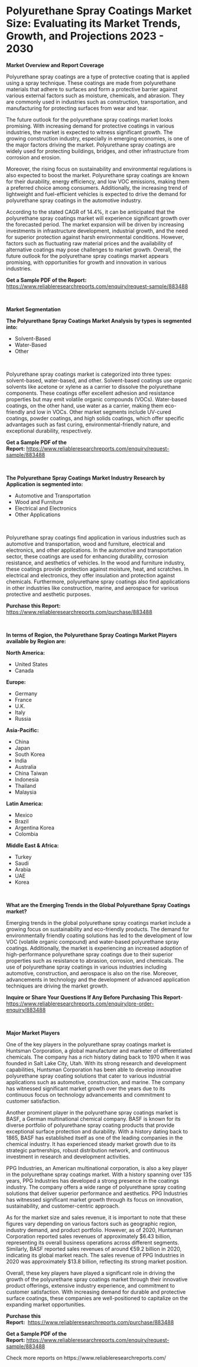 <p><h1>Polyurethane Spray Coatings Market Size: Evaluating its Market Trends, Growth, and Projections 2023 - 2030</h1></p><p><strong>Market Overview and Report Coverage</strong></p>
<p><p>Polyurethane spray coatings are a type of protective coating that is applied using a spray technique. These coatings are made from polyurethane materials that adhere to surfaces and form a protective barrier against various external factors such as moisture, chemicals, and abrasion. They are commonly used in industries such as construction, transportation, and manufacturing for protecting surfaces from wear and tear.</p><p>The future outlook for the polyurethane spray coatings market looks promising. With increasing demand for protective coatings in various industries, the market is expected to witness significant growth. The growing construction industry, especially in emerging economies, is one of the major factors driving the market. Polyurethane spray coatings are widely used for protecting buildings, bridges, and other infrastructure from corrosion and erosion.</p><p>Moreover, the rising focus on sustainability and environmental regulations is also expected to boost the market. Polyurethane spray coatings are known for their durability, energy efficiency, and low VOC emissions, making them a preferred choice among consumers. Additionally, the increasing trend of lightweight and fuel-efficient vehicles is expected to drive the demand for polyurethane spray coatings in the automotive industry.</p><p>According to the stated CAGR of 14.4%, it can be anticipated that the polyurethane spray coatings market will experience significant growth over the forecasted period. The market expansion will be driven by increasing investments in infrastructure development, industrial growth, and the need for superior protection against harsh environmental conditions. However, factors such as fluctuating raw material prices and the availability of alternative coatings may pose challenges to market growth. Overall, the future outlook for the polyurethane spray coatings market appears promising, with opportunities for growth and innovation in various industries.</p></p>
<p><strong>Get a Sample PDF of the Report:</strong> <a href="https://www.reliableresearchreports.com/enquiry/request-sample/883488">https://www.reliableresearchreports.com/enquiry/request-sample/883488</a></p>
<p>&nbsp;</p>
<p><strong>Market Segmentation</strong></p>
<p><strong>The Polyurethane Spray Coatings Market Analysis by types is segmented into:</strong></p>
<p><ul><li>Solvent-Based</li><li>Water-Based</li><li>Other</li></ul></p>
<p>&nbsp;</p>
<p><p>Polyurethane spray coatings market is categorized into three types: solvent-based, water-based, and other. Solvent-based coatings use organic solvents like acetone or xylene as a carrier to dissolve the polyurethane components. These coatings offer excellent adhesion and resistance properties but may emit volatile organic compounds (VOCs). Water-based coatings, on the other hand, use water as a carrier, making them eco-friendly and low in VOCs. Other market segments include UV-cured coatings, powder coatings, and high solids coatings, which offer specific advantages such as fast curing, environmental-friendly nature, and exceptional durability, respectively.</p></p>
<p><strong>Get a Sample PDF of the Report:</strong>&nbsp;<a href="https://www.reliableresearchreports.com/enquiry/request-sample/883488">https://www.reliableresearchreports.com/enquiry/request-sample/883488</a></p>
<p>&nbsp;</p>
<p><strong>The Polyurethane Spray Coatings Market Industry Research by Application is segmented into:</strong></p>
<p><ul><li>Automotive and Transportation</li><li>Wood and Furniture</li><li>Electrical and Electronics</li><li>Other Applications</li></ul></p>
<p>&nbsp;</p>
<p><p>Polyurethane spray coatings find application in various industries such as automotive and transportation, wood and furniture, electrical and electronics, and other applications. In the automotive and transportation sector, these coatings are used for enhancing durability, corrosion resistance, and aesthetics of vehicles. In the wood and furniture industry, these coatings provide protection against moisture, heat, and scratches. In electrical and electronics, they offer insulation and protection against chemicals. Furthermore, polyurethane spray coatings also find applications in other industries like construction, marine, and aerospace for various protective and aesthetic purposes.</p></p>
<p><strong>Purchase this Report:</strong>&nbsp; <a href="https://www.reliableresearchreports.com/purchase/883488">https://www.reliableresearchreports.com/purchase/883488</a></p>
<p>&nbsp;</p>
<p><strong>In terms of Region, the Polyurethane Spray Coatings Market Players available by Region are:</strong></p>
<p>
    <p> <strong> North America: </strong>
        <ul>
            <li>United States</li>
            <li>Canada</li>
        </ul>
        </p> 
    <p> <strong> Europe: </strong>
        <ul>
            <li>Germany</li>
            <li>France</li>
            <li>U.K.</li>
            <li>Italy</li>
            <li>Russia</li>
        </ul>
        </p> 
    <p> <strong> Asia-Pacific: </strong>
        <ul>
            <li>China</li>
            <li>Japan</li>
            <li>South Korea</li>
            <li>India</li>
            <li>Australia</li>
            <li>China Taiwan</li>
            <li>Indonesia</li>
            <li>Thailand</li>
            <li>Malaysia</li>
        </ul>
        </p> 
    <p> <strong> Latin America: </strong>
        <ul>
            <li>Mexico</li>
            <li>Brazil</li>
            <li>Argentina Korea</li>
            <li>Colombia</li>
        </ul>
        </p> 
    <p> <strong> Middle East & Africa: </strong>
        <ul>
            <li>Turkey</li>
            <li>Saudi</li>
            <li>Arabia</li>
            <li>UAE</li>
            <li>Korea</li>
        </ul>
    </p>
    </p>
<p>&nbsp;</p>
<p><strong>What are the Emerging Trends in the Global Polyurethane Spray Coatings market?</strong></p>
<p><p>Emerging trends in the global polyurethane spray coatings market include a growing focus on sustainability and eco-friendly products. The demand for environmentally friendly coating solutions has led to the development of low VOC (volatile organic compound) and water-based polyurethane spray coatings. Additionally, the market is experiencing an increased adoption of high-performance polyurethane spray coatings due to their superior properties such as resistance to abrasion, corrosion, and chemicals. The use of polyurethane spray coatings in various industries including automotive, construction, and aerospace is also on the rise. Moreover, advancements in technology and the development of advanced application techniques are driving the market growth.</p></p>
<p><strong>Inquire or Share Your Questions If Any Before Purchasing This Report</strong>- <a href="https://www.reliableresearchreports.com/enquiry/pre-order-enquiry/883488">https://www.reliableresearchreports.com/enquiry/pre-order-enquiry/883488</a></p>
<p>&nbsp;</p>
<p><strong>Major Market Players</strong></p>
<p><p>One of the key players in the polyurethane spray coatings market is Huntsman Corporation, a global manufacturer and marketer of differentiated chemicals. The company has a rich history dating back to 1970 when it was founded in Salt Lake City, Utah. With its strong research and development capabilities, Huntsman Corporation has been able to develop innovative polyurethane spray coating solutions that cater to various industrial applications such as automotive, construction, and marine. The company has witnessed significant market growth over the years due to its continuous focus on technology advancements and commitment to customer satisfaction.</p><p>Another prominent player in the polyurethane spray coatings market is BASF, a German multinational chemical company. BASF is known for its diverse portfolio of polyurethane spray coating products that provide exceptional surface protection and durability. With a history dating back to 1865, BASF has established itself as one of the leading companies in the chemical industry. It has experienced steady market growth due to its strategic partnerships, robust distribution network, and continuous investment in research and development activities.</p><p>PPG Industries, an American multinational corporation, is also a key player in the polyurethane spray coatings market. With a history spanning over 135 years, PPG Industries has developed a strong presence in the coatings industry. The company offers a wide range of polyurethane spray coating solutions that deliver superior performance and aesthetics. PPG Industries has witnessed significant market growth through its focus on innovation, sustainability, and customer-centric approach.</p><p>As for the market size and sales revenue, it is important to note that these figures vary depending on various factors such as geographic region, industry demand, and product portfolio. However, as of 2020, Huntsman Corporation reported sales revenues of approximately $6.43 billion, representing its overall business operations across different segments. Similarly, BASF reported sales revenues of around €59.2 billion in 2020, indicating its global market reach. The sales revenue of PPG Industries in 2020 was approximately $13.8 billion, reflecting its strong market position.</p><p>Overall, these key players have played a significant role in driving the growth of the polyurethane spray coatings market through their innovative product offerings, extensive industry experience, and commitment to customer satisfaction. With increasing demand for durable and protective surface coatings, these companies are well-positioned to capitalize on the expanding market opportunities.</p></p>
<p><strong>Purchase this Report:</strong>&nbsp;&nbsp;<a href="https://www.reliableresearchreports.com/purchase/883488">https://www.reliableresearchreports.com/purchase/883488</a></p>
<p></p>
<p><strong>Get a Sample PDF of the Report:</strong>&nbsp;<a href="https://www.reliableresearchreports.com/enquiry/request-sample/883488">https://www.reliableresearchreports.com/enquiry/request-sample/883488</a></p>
<p>Check more reports on https://www.reliableresearchreports.com/</p>